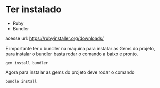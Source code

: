 # Ter instalado 

- Ruby
- Bundler 

acesse url: https://rubyinstaller.org/downloads/

É importante ter o bundler na maquina para instalar as Gems do projeto, 
para instalar o bundler basta rodar o comando a baixo e pronto. 

````
gem install bundler
````

Agora para instalar as gems do projeto 
deve rodar o comando 

````
bundle install
````


